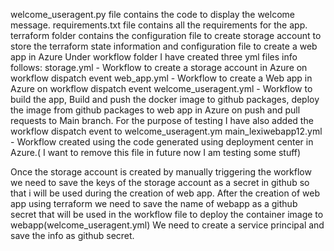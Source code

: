 welcome_useragent.py file contains the code to display the welcome message.
requirements.txt file contains all the requirements for the app.
terraform folder contains the configuration file to create storage account to store the terraform state information and configuration file to create a web app in Azure
Under workflow folder I have created three yml files info follows:
storage.yml - Workflow to create a storage account in Azure on workflow dispatch event
web_app.yml - Workflow to create a Web app in Azure on workflow dispatch event
welcome_useragent.yml - Workflow to build the app, Build and push the docker image to github packages, deploy the image from github packages to web app in Azure on push and pull requests to Main branch. 
For the purpose of testing I have also added the workflow dispatch event to welcome_useragent.ym
main_lexiwebapp12.yml - Workflow created using the code generated using deployment center in Azure.( I want to remove this file in future now I am testing some stuff)

Once the storage account is created by manually triggering the workflow we need to save the keys of the storage account as a secret in github so that i will be used during the creation of web app.
After the creation of web app using terraform we need to save the name of webapp as a github secret that will be  used in the workflow file to deploy the container image to webapp(welcome_useragent.yml)
We need to create a service principal and save the info as github secret.
